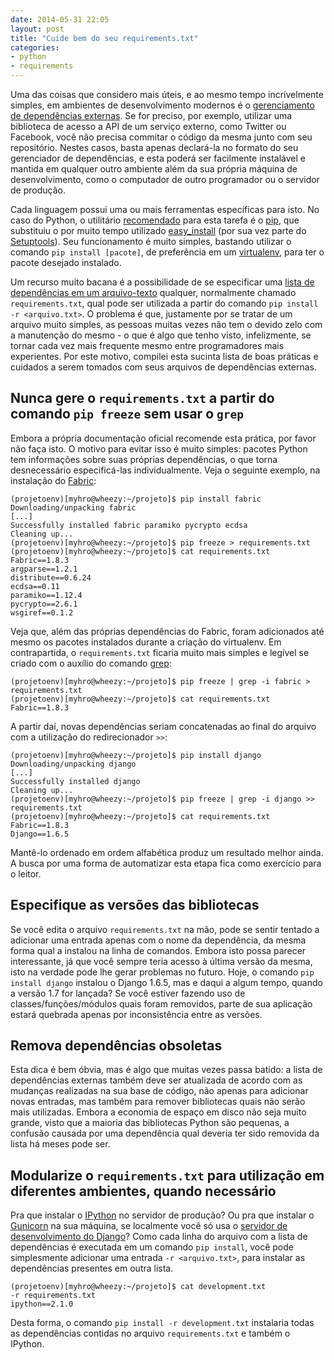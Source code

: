 ```yaml
---
date: 2014-05-31 22:05
layout: post
title: "Cuide bem do seu requirements.txt"
categories:
- python
- requirements
---
```


Uma das coisas que considero mais úteis, e ao mesmo tempo incrivelmente simples, em ambientes de desenvolvimento modernos é o [gerenciamento de dependências externas][dependencies]. Se for preciso, por exemplo, utilizar uma biblioteca de acesso a API de um serviço externo, como Twitter ou Facebook, você não precisa commitar o código da mesma junto com seu repositório. Nestes casos, basta apenas declará-la no formato do seu gerenciador de dependências, e esta poderá ser facilmente instalável e mantida em qualquer outro ambiente além da sua própria máquina de desenvolvimento, como o computador de outro programador ou o servidor de produção.

Cada linguagem possui uma ou mais ferramentas específicas para isto. No caso do Python, o utilitário [recomendado][recommendations] para esta tarefa é o [pip][pip], que substituiu o por muito tempo utilizado [easy_install][easy_install] (por sua vez parte do [Setuptools][setuptools]). Seu funcionamento é muito simples, bastando utilizar o comando `pip install [pacote]`, de preferência em um [virtualenv][virtualenv], para ter o pacote desejado instalado.

Um recurso muito bacana é a possibilidade de se especificar uma [lista de dependências em um arquivo-texto][requirements] qualquer, normalmente chamado `requirements.txt`, qual pode ser utilizada a partir do comando `pip install -r <arquivo.txt>`. O problema é que, justamente por se tratar de um arquivo muito simples, as pessoas muitas vezes não tem o devido zelo com a manutenção do mesmo - o que é algo que tenho visto, infelizmente, se tornar cada vez mais frequente mesmo entre programadores mais experientes. Por este motivo, compilei esta sucinta lista de boas práticas e cuidados a serem tomados com seus arquivos de dependências externas.

## Nunca gere o `requirements.txt` a partir do comando `pip freeze` sem usar o `grep`

Embora a própria documentação oficial recomende esta prática, por favor não faça isto. O motivo para evitar isso é muito simples: pacotes Python tem informações sobre suas próprias dependências, o que torna desnecessário especificá-las individualmente. Veja o seguinte exemplo, na instalação do [Fabric][fabric]:

```
(projetoenv)[myhro@wheezy:~/projeto]$ pip install fabric
Downloading/unpacking fabric
[...]
Successfully installed fabric paramiko pycrypto ecdsa
Cleaning up...
(projetoenv)[myhro@wheezy:~/projeto]$ pip freeze > requirements.txt
(projetoenv)[myhro@wheezy:~/projeto]$ cat requirements.txt
Fabric==1.8.3
argparse==1.2.1
distribute==0.6.24
ecdsa==0.11
paramiko==1.12.4
pycrypto==2.6.1
wsgiref==0.1.2
```

Veja que, além das próprias dependências do Fabric, foram adicionados até mesmo os pacotes instalados durante a criação do virtualenv. Em contrapartida, o `requirements.txt` ficaria muito mais simples e legível se criado com o auxílio do comando [grep][grep]:

```
(projetoenv)[myhro@wheezy:~/projeto]$ pip freeze | grep -i fabric > requirements.txt
(projetoenv)[myhro@wheezy:~/projeto]$ cat requirements.txt
Fabric==1.8.3
```

A partir daí, novas dependências seriam concatenadas ao final do arquivo com a utilização do redirecionador `>>`:

```
(projetoenv)[myhro@wheezy:~/projeto]$ pip install django
Downloading/unpacking django
[...]
Successfully installed django
Cleaning up...
(projetoenv)[myhro@wheezy:~/projeto]$ pip freeze | grep -i django >> requirements.txt
(projetoenv)[myhro@wheezy:~/projeto]$ cat requirements.txt
Fabric==1.8.3
Django==1.6.5
```

Mantê-lo ordenado em ordem alfabética produz um resultado melhor ainda. A busca por uma forma de automatizar esta etapa fica como exercício para o leitor.

## Especifique as versões das bibliotecas

Se você edita o arquivo `requirements.txt` na mão, pode se sentir tentado a adicionar uma entrada apenas com o nome da dependência, da mesma forma qual a instalou na linha de comandos. Embora isto possa parecer interessante, já que você sempre teria acesso à última versão da mesma, isto na verdade pode lhe gerar problemas no futuro. Hoje, o comando `pip install django` instalou o Django 1.6.5, mas e daqui a algum tempo, quando a versão 1.7 for lançada? Se você estiver fazendo uso de classes/funções/módulos quais foram removidos, parte de sua aplicação estará quebrada apenas por inconsistência entre as versões.

## Remova dependências obsoletas

Esta dica é bem óbvia, mas é algo que muitas vezes passa batido: a lista de dependências externas também deve ser atualizada de acordo com as mudanças realizadas na sua base de código, não apenas para adicionar novas entradas, mas também para remover bibliotecas quais não serão mais utilizadas. Embora a economia de espaço em disco não seja muito grande, visto que a maioria das bibliotecas Python são pequenas, a confusão causada por uma dependência qual deveria ter sido removida da lista há meses pode ser.

## Modularize o `requirements.txt` para utilização em diferentes ambientes, quando necessário

Pra que instalar o [IPython][ipython] no servidor de produção? Ou pra que instalar o [Gunicorn][gunicorn] na sua máquina, se localmente você só usa o [servidor de desenvolvimento do Django][django-server]? Como cada linha do arquivo com a lista de dependências é executada em um comando `pip install`, você pode simplesmente adicionar uma entrada `-r <arquivo.txt>`, para instalar as dependências presentes em outra lista.

```
(projetoenv)[myhro@wheezy:~/projeto]$ cat development.txt
-r requirements.txt
ipython==2.1.0
```

Desta forma, o comando `pip install -r development.txt` instalaria todas as dependências contidas no arquivo `requirements.txt` e também o IPython.

[dependencies]: http://12factor.net/dependencies
[django-server]: https://docs.djangoproject.com/en/1.6/intro/tutorial01/#the-development-server
[easy_install]: http://pythonhosted.org/setuptools/easy_install.html
[fabric]: http://www.fabfile.org/
[grep]: /2012/01/expressoes-regulares-grep-egrep-fgrep/
[gunicorn]: http://gunicorn.org/
[ipython]: http://ipython.org/
[pip]: http://pip.readthedocs.org/en/latest/
[recommendations]: https://python-packaging-user-guide.readthedocs.org/en/latest/current.html#installation-tool-recommendations
[requirements]: http://pip.readthedocs.org/en/latest/user_guide.html#requirements-files
[setuptools]: http://pythonhosted.org/setuptools/
[virtualenv]: http://virtualenv.readthedocs.org/en/latest/virtualenv.html
